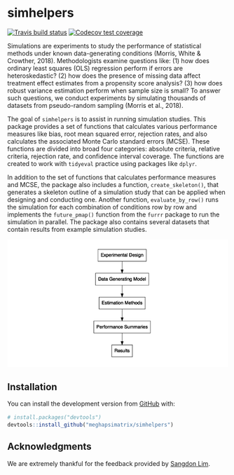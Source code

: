 
<!-- README.md is generated from README.Rmd. Please edit that file -->

# simhelpers

<!-- badges: start -->

[![Travis build
status](https://travis-ci.org/meghapsimatrix/simhelpers.svg?branch=master)](https://travis-ci.org/meghapsimatrix/simhelpers)
[![Codecov test
coverage](https://codecov.io/gh/meghapsimatrix/simhelpers/branch/master/graph/badge.svg)](https://codecov.io/gh/meghapsimatrix/simhelpers?branch=master)
<!-- badges: end -->

Simulations are experiments to study the performance of statistical
methods under known data-generating conditions (Morris, White &
Crowther, 2018). Methodologists examine questions like: (1) how does
ordinary least squares (OLS) regression perform if errors are
heteroskedastic? (2) how does the presence of missing data affect
treatment effect estimates from a propensity score analysis? (3) how
does robust variance estimation perform when sample size is small? To
answer such questions, we conduct experiments by simulating thousands of
datasets from pseudo-random sampling (Morris et al., 2018).

The goal of `simhelpers` is to assist in running simulation studies.
This package provides a set of functions that calculates various
performance measures like bias, root mean squared error, rejection
rates, and also calculates the associated Monte Carlo standard errors
(MCSE). These functions are divided into broad four categories: absolute
criteria, relative criteria, rejection rate, and confidence interval
coverage. The functions are created to work with `tidyeval` practice
using packages like `dplyr`.

In addition to the set of functions that calculates performance measures
and MCSE, the package also includes a function, `create_skeleton()`,
that generates a skeleton outline of a simulation study that can be
applied when designing and conducting one. Another function,
`evaluate_by_row()` runs the simulation for each combination of
conditions row by row and implements the `future_pmap()` function from
the `furrr` package to run the simulation in parallel. The package also
contains several datasets that contain results from example simulation
studies.

<img src="man/figures/workflow.png" />

## Installation

You can install the development version from
[GitHub](https://github.com/) with:

``` r
# install.packages("devtools")
devtools::install_github("meghapsimatrix/simhelpers")
```

## Acknowledgments

We are extremely thankful for the feedback provided by [Sangdon
Lim](https://sdlim.com/).
